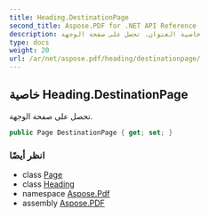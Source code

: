 ```yaml
---
title: Heading.DestinationPage
second_title: Aspose.PDF for .NET API Reference
description: خاصية العنوان. تحصل على صفحة الوجهة
type: docs
weight: 20
url: /ar/net/aspose.pdf/heading/destinationpage/
---
```

## خاصية Heading.DestinationPage

تحصل على صفحة الوجهة.

```csharp
public Page DestinationPage { get; set; }
```

### انظر أيضًا

* class [Page](../../page/)
* class [Heading](../)
* namespace [Aspose.Pdf](../../../aspose.pdf/)
* assembly [Aspose.PDF](../../../)